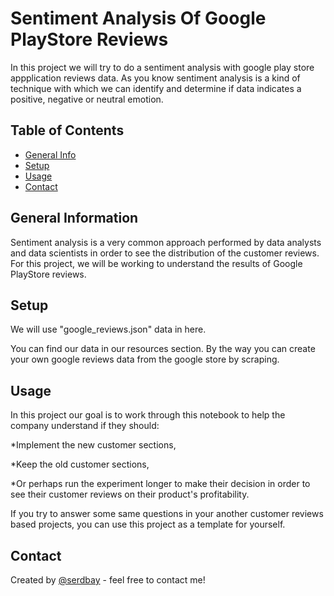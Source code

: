# Sentiment Analysis Of Google PlayStore Reviews
In this project we will try to do a sentiment analysis with google play store appplication reviews data. As you know sentiment analysis is a kind of technique with which we can identify and determine if data indicates a positive, negative or neutral emotion.

## Table of Contents
* [General Info](#general-information)
* [Setup](#setup)
* [Usage](#usage)
* [Contact](#contact)

## General Information
Sentiment analysis is a very common approach performed by data analysts and data scientists in order to see the distribution of the customer reviews. For this project, we will be working to understand the results of Google PlayStore reviews. 

## Setup
We will use "google_reviews.json" data in here. 

You can find our data in our resources section. By the way you can create your own google reviews data from the google store by scraping.

## Usage
In this project our goal is to work through this notebook to help the company understand if they should:

*Implement the new customer sections,

*Keep the old customer sections,

*Or perhaps run the experiment longer to make their decision in order to see their customer reviews on their product's profitability.

If you try to answer some same questions in your another customer reviews based projects, you can use this project as a template for yourself. 

## Contact
Created by [@serdbay](https://github.com/serdbay) - feel free to contact me!

